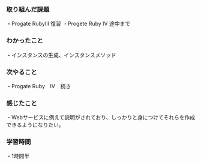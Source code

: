 ### 取り組んだ課題
・Progate RubyⅢ 復習
・Progete Ruby Ⅳ 途中まで
### わかったこと
・インスタンスの生成、インスタンスメソッド
### 次やること
・Progate Ruby　Ⅳ　続き
### 感じたこと
・Webサービスに例えて説明がされており、しっかりと身につけてそれらを作成できるようになりたい。
### 学習時間
・1時間半

